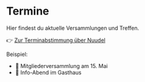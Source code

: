 # Termine

Hier findest du aktuelle Versammlungen und Treffen.

👉 [Zur Terminabstimmung über Nuudel](https://nuudel.digitalcourage.de)

Beispiel:
- 📅 Mitgliederversammlung am 15. Mai
- 📅 Info-Abend im Gasthaus

